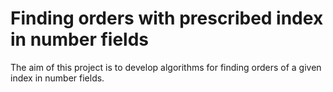 Finding orders with prescribed index in number fields
=====================================================

The aim of this project is to develop algorithms for finding orders of a given index in number fields.
